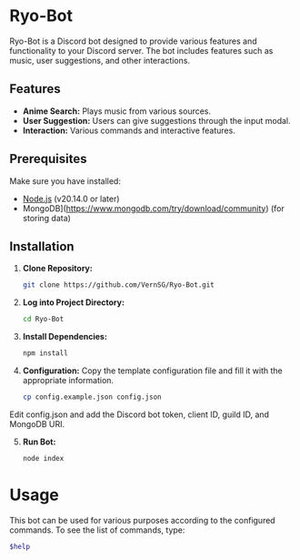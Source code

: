 # Ryo-Bot

Ryo-Bot is a Discord bot designed to provide various features and functionality to your Discord server. The bot includes features such as music, user suggestions, and other interactions.

## Features

- **Anime Search:** Plays music from various sources.
- **User Suggestion:** Users can give suggestions through the input modal.
- **Interaction:** Various commands and interactive features.

## Prerequisites

Make sure you have installed:

- [Node.js](https://nodejs.org/) (v20.14.0 or later)
- MongoDB](https://www.mongodb.com/try/download/community) (for storing data)

## Installation

1. **Clone Repository:**

   ```bash
   git clone https://github.com/VernSG/Ryo-Bot.git

2. **Log into Project Directory:**

   ```bash
   cd Ryo-Bot

3. **Install Dependencies:**
   ```bash
   npm install

4. **Configuration:**
   Copy the template configuration file and fill it with the appropriate information.
   ```bash
   cp config.example.json config.json

Edit config.json and add the Discord bot token, client ID, guild ID, and MongoDB URI.

5. **Run Bot:**
   ```bash
   node index


# Usage

This bot can be used for various purposes according to the configured commands. To see the list of commands, type:
```bash
$help



